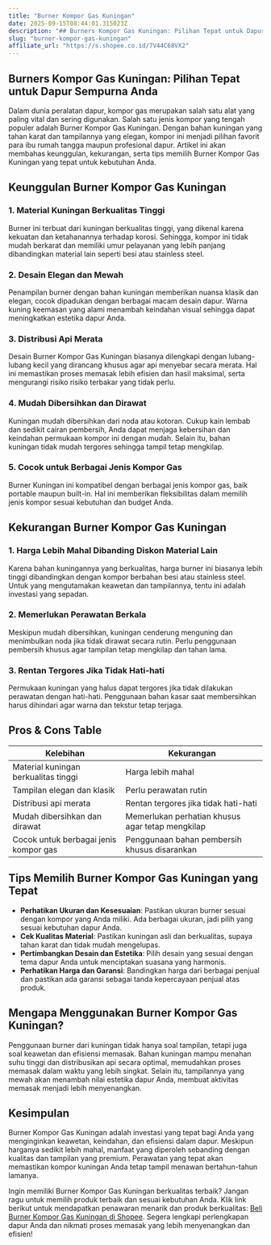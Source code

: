 ```yaml
---
title: "Burner Kompor Gas Kuningan"
date: 2025-09-15T08:44:01.315023Z
description: "## Burners Kompor Gas Kuningan: Pilihan Tepat untuk Dapur Sempurna Anda..."
slug: "burner-kompor-gas-kuningan"
affiliate_url: "https://s.shopee.co.id/7V44C68VX2"
---
```

## Burners Kompor Gas Kuningan: Pilihan Tepat untuk Dapur Sempurna Anda

Dalam dunia peralatan dapur, kompor gas merupakan salah satu alat yang paling vital dan sering digunakan. Salah satu jenis kompor yang tengah populer adalah Burner Kompor Gas Kuningan. Dengan bahan kuningan yang tahan karat dan tampilannya yang elegan, kompor ini menjadi pilihan favorit para ibu rumah tangga maupun profesional dapur. Artikel ini akan membahas keunggulan, kekurangan, serta tips memilih Burner Kompor Gas Kuningan yang tepat untuk kebutuhan Anda.

## Keunggulan Burner Kompor Gas Kuningan

### 1. Material Kuningan Berkualitas Tinggi

Burner ini terbuat dari kuningan berkualitas tinggi, yang dikenal karena kekuatan dan ketahanannya terhadap korosi. Sehingga, kompor ini tidak mudah berkarat dan memiliki umur pelayanan yang lebih panjang dibandingkan material lain seperti besi atau stainless steel.

### 2. Desain Elegan dan Mewah

Penampilan burner dengan bahan kuningan memberikan nuansa klasik dan elegan, cocok dipadukan dengan berbagai macam desain dapur. Warna kuning keemasan yang alami menambah keindahan visual sehingga dapat meningkatkan estetika dapur Anda.

### 3. Distribusi Api Merata

Desain Burner Kompor Gas Kuningan biasanya dilengkapi dengan lubang-lubang kecil yang dirancang khusus agar api menyebar secara merata. Hal ini memastikan proses memasak lebih efisien dan hasil maksimal, serta mengurangi risiko risiko terbakar yang tidak perlu.

### 4. Mudah Dibersihkan dan Dirawat

Kuningan mudah dibersihkan dari noda atau kotoran. Cukup kain lembab dan sedikit cairan pembersih, Anda dapat menjaga kebersihan dan keindahan permukaan kompor ini dengan mudah. Selain itu, bahan kuningan tidak mudah tergores sehingga tampil tetap mengkilap.

### 5. Cocok untuk Berbagai Jenis Kompor Gas

Burner Kuningan ini kompatibel dengan berbagai jenis kompor gas, baik portable maupun built-in. Hal ini memberikan fleksibilitas dalam memilih jenis kompor sesuai kebutuhan dan budget Anda.

## Kekurangan Burner Kompor Gas Kuningan

### 1. Harga Lebih Mahal Dibanding Diskon Material Lain

Karena bahan kuningannya yang berkualitas, harga burner ini biasanya lebih tinggi dibandingkan dengan kompor berbahan besi atau stainless steel. Untuk yang mengutamakan keawetan dan tampilannya, tentu ini adalah investasi yang sepadan.

### 2. Memerlukan Perawatan Berkala

Meskipun mudah dibersihkan, kuningan cenderung menguning dan menimbulkan noda jika tidak dirawat secara rutin. Perlu penggunaan pembersih khusus agar tampilan tetap mengkilap dan tahan lama.

### 3. Rentan Tergores Jika Tidak Hati-hati

Permukaan kuningan yang halus dapat tergores jika tidak dilakukan perawatan dengan hati-hati. Penggunaan bahan kasar saat membersihkan harus dihindari agar warna dan tekstur tetap terjaga.

## Pros & Cons Table

| Kelebihan                                | Kekurangan                                   |
|------------------------------------------|----------------------------------------------|
| Material kuningan berkualitas tinggi   | Harga lebih mahal                          |
| Tampilan elegan dan klasik             | Perlu perawatan rutin                     |
| Distribusi api merata                   | Rentan tergores jika tidak hati-hati      |
| Mudah dibersihkan dan dirawat         | Memerlukan perhatian khusus agar tetap mengkilap |
| Cocok untuk berbagai jenis kompor gas  | Penggunaan bahan pembersih khusus disarankan |

## Tips Memilih Burner Kompor Gas Kuningan yang Tepat

- **Perhatikan Ukuran dan Kesesuaian**: Pastikan ukuran burner sesuai dengan kompor yang Anda miliki. Ada berbagai ukuran, jadi pilih yang sesuai kebutuhan dapur Anda.
- **Cek Kualitas Material**: Pastikan kuningan asli dan berkualitas, supaya tahan karat dan tidak mudah mengelupas.
- **Pertimbangkan Desain dan Estetika**: Pilih desain yang sesuai dengan tema dapur Anda untuk menciptakan suasana yang harmonis.
- **Perhatikan Harga dan Garansi**: Bandingkan harga dari berbagai penjual dan pastikan ada garansi sebagai tanda kepercayaan penjual atas produk.

## Mengapa Menggunakan Burner Kompor Gas Kuningan?

Penggunaan burner dari kuningan tidak hanya soal tampilan, tetapi juga soal keawetan dan efisiensi memasak. Bahan kuningan mampu menahan suhu tinggi dan distribusikan api secara optimal, memudahkan proses memasak dalam waktu yang lebih singkat. Selain itu, tampilannya yang mewah akan menambah nilai estetika dapur Anda, membuat aktivitas memasak menjadi lebih menyenangkan.

## Kesimpulan

Burner Kompor Gas Kuningan adalah investasi yang tepat bagi Anda yang menginginkan keawetan, keindahan, dan efisiensi dalam dapur. Meskipun harganya sedikit lebih mahal, manfaat yang diperoleh sebanding dengan kualitas dan tampilan yang premium. Perawatan yang tepat akan memastikan kompor kuningan Anda tetap tampil menawan bertahun-tahun lamanya.

Ingin memiliki Burner Kompor Gas Kuningan berkualitas terbaik? Jangan ragu untuk memilih produk terbaik dan sesuai kebutuhan Anda. Klik link berikut untuk mendapatkan penawaran menarik dan produk berkualitas: [Beli Burner Kompor Gas Kuningan di Shopee](https://s.shopee.co.id/7V44C68VX2). Segera lengkapi perlengkapan dapur Anda dan nikmati proses memasak yang lebih menyenangkan dan efisien!